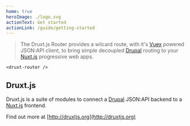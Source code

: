 ```yaml
---
home: true
heroImage: ./logo.svg
actionText: Get started
actionLink: /guide/getting-started
---
```


> The Druxt.js Router provides a wilcard route, with it's [Vuex](https://vuex.vuejs.org) powered JSON:API client, to bring simple decoupled [Drupal](https://drupal.org) routing to your [Nuxt.js](https://nuxtjs.org) progressive web apps.


```vue
<druxt-router />
```

## Druxt.js

Druxt.js is a suite of modules to connect a [Drupal](https://drupal.org) JSON:API backend to a [Nuxt.js](https://nuxtjs.org) frontend.

Find out more at [http://druxtjs.org](http://druxtjs.org)
